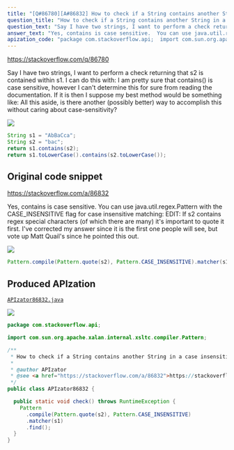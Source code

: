 ```yaml
---
title: "[Q#86780][A#86832] How to check if a String contains another String in a case insensitive manner in Java?"
question_title: "How to check if a String contains another String in a case insensitive manner in Java?"
question_text: "Say I have two strings, I want to perform a check returning that s2 is contained within s1. I can do this with: I am pretty sure that contains() is case sensitive, however I can't determine this for sure from reading the documentation. If it is then I suppose my best method would be something like: All this aside, is there another (possibly better) way to accomplish this without caring about case-sensitivity?"
answer_text: "Yes, contains is case sensitive.  You can use java.util.regex.Pattern with the CASE_INSENSITIVE flag for case insensitive matching: EDIT: If s2 contains regex special characters (of which there are many) it's important to quote it first.  I've corrected my answer since it is the first one people will see, but vote up Matt Quail's since he pointed this out."
apization_code: "package com.stackoverflow.api;  import com.sun.org.apache.xalan.internal.xsltc.compiler.Pattern;  /**  * How to check if a String contains another String in a case insensitive manner in Java?  *  * @author APIzator  * @see <a href=\"https://stackoverflow.com/a/86832\">https://stackoverflow.com/a/86832</a>  */ public class APIzator86832 {    public static void check() throws RuntimeException {     Pattern       .compile(Pattern.quote(s2), Pattern.CASE_INSENSITIVE)       .matcher(s1)       .find();   } }"
---
```


https://stackoverflow.com/q/86780

Say I have two strings,
I want to perform a check returning that s2 is contained within s1. I can do this with:
I am pretty sure that contains() is case sensitive, however I can&#x27;t determine this for sure from reading the documentation. If it is then I suppose my best method would be something like:
All this aside, is there another (possibly better) way to accomplish this without caring about case-sensitivity?


<div class="code-logo"><img src="/stackoverflow.png" /></div>

```java
String s1 = "AbBaCca";
String s2 = "bac";
return s1.contains(s2);
return s1.toLowerCase().contains(s2.toLowerCase());
```


## Original code snippet

https://stackoverflow.com/a/86832

Yes, contains is case sensitive.  You can use java.util.regex.Pattern with the CASE_INSENSITIVE flag for case insensitive matching:
EDIT: If s2 contains regex special characters (of which there are many) it&#x27;s important to quote it first.  I&#x27;ve corrected my answer since it is the first one people will see, but vote up Matt Quail&#x27;s since he pointed this out.

<div class="code-logo"><img src="/stackoverflow.png" /></div>

```java
Pattern.compile(Pattern.quote(s2), Pattern.CASE_INSENSITIVE).matcher(s1).find();
```

## Produced APIzation

[`APIzator86832.java`](https://github.com/pasqualesalza/apization-temp-data/raw/master/search/APIzator86832.java)

<div class="code-logo"><img src="/apizator.png" /></div>

```java
package com.stackoverflow.api;

import com.sun.org.apache.xalan.internal.xsltc.compiler.Pattern;

/**
 * How to check if a String contains another String in a case insensitive manner in Java?
 *
 * @author APIzator
 * @see <a href="https://stackoverflow.com/a/86832">https://stackoverflow.com/a/86832</a>
 */
public class APIzator86832 {

  public static void check() throws RuntimeException {
    Pattern
      .compile(Pattern.quote(s2), Pattern.CASE_INSENSITIVE)
      .matcher(s1)
      .find();
  }
}

```